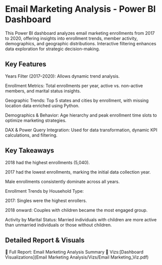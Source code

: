 # Email Marketing Analysis - Power BI Dashboard

This Power BI dashboard analyzes email marketing enrollments from 2017 to 2020, offering insights into enrollment trends, member activity, demographics, and geographic distributions. Interactive filtering enhances data exploration for strategic decision-making.

## Key Features
Years Filter (2017–2020): Allows dynamic trend analysis.

Enrollment Metrics: Total enrollments per year, active vs. non-active members, and marital status insights.

Geographic Trends: Top 5 states and cities by enrollment, with missing location data enriched using Python.

Demographics & Behavior: Age hierarchy and peak enrollment time slots to optimize marketing strategies.

DAX & Power Query Integration: Used for data transformation, dynamic KPI calculations, and filtering.

## Key Takeaways
2018 had the highest enrollments (5,040).

2017 had the lowest enrollments, marking the initial data collection year.

Male enrollments consistently dominate across all years.

Enrollment Trends by Household Type:

2017: Singles were the highest enrollers.

2018 onward: Couples with children became the most engaged group.

Activity by Marital Status: Married individuals with children are more active than unmarried individuals or those without children.

## Detailed Report & Visuals
📂 Full Report: Email Marketing Analysis Summary
📂 Vizs:[Dashboard Visualizations](Email Marketing Analysis/Vizs/Email Marketing_Viz.pdf)

